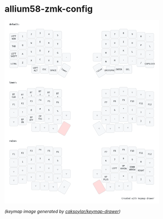# allium58-zmk-config


<img src="keymap-drawer/my_keymap.png"  alt="my_keymap">

_(keymap image generated by [caksoylar/keymap-drawer](https://github.com/caksoylar/keymap-drawer))_

